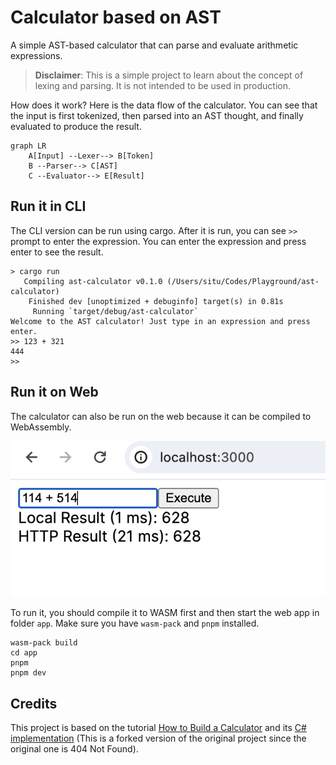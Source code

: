# Calculator based on AST

A simple AST-based calculator that can parse and evaluate arithmetic expressions.

> **Disclaimer**: This is a simple project to learn about the concept of lexing and parsing. It is not intended to be used in production.

How does it work? Here is the data flow of the calculator. You can see that the input is first tokenized, then parsed into an AST thought, and finally evaluated to produce the result.

```mermaid
graph LR
    A[Input] --Lexer--> B[Token]
    B --Parser--> C[AST]
    C --Evaluator--> E[Result]
```

## Run it in CLI

The CLI version can be run using cargo. After it is run, you can see `>>` prompt to enter the expression. You can enter the expression and press enter to see the result.

```shell
> cargo run
   Compiling ast-calculator v0.1.0 (/Users/situ/Codes/Playground/ast-calculator)
    Finished dev [unoptimized + debuginfo] target(s) in 0.81s
     Running `target/debug/ast-calculator`
Welcome to the AST calculator! Just type in an expression and press enter.
>> 123 + 321
444
>>
```

## Run it on Web

The calculator can also be run on the web because it can be compiled to WebAssembly.

![Web Calculator](./web-calculator.png)

To run it, you should compile it to WASM first and then start the web app in folder `app`. Make sure you have `wasm-pack` and `pnpm` installed.

```shell
wasm-pack build
cd app
pnpm
pnpm dev
```

## Credits

This project is based on the tutorial [How to Build a Calculator](https://fenga.medium.com/how-to-build-a-calculator-bf558e6bd8eb) and its [C# implementation](https://github.com/Cosinhs/Calculator) (This is a forked version of the original project since the original one is 404 Not Found).
